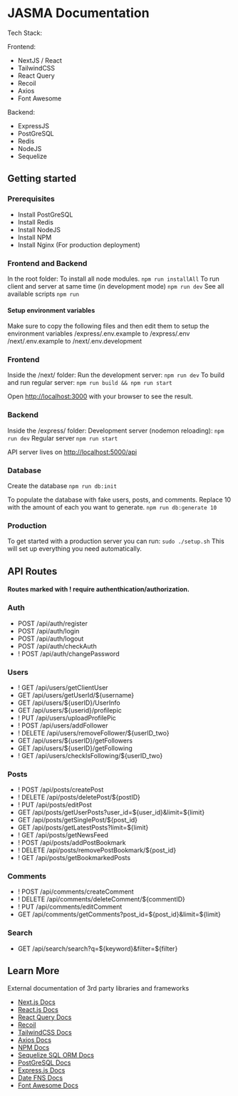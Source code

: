 # JASMA Documentation

Tech Stack:

Frontend:
- NextJS / React
- TailwindCSS
- React Query
- Recoil
- Axios
- Font Awesome

Backend:
- ExpressJS
- PostGreSQL
- Redis
- NodeJS
- Sequelize

## Getting started

### Prerequisites

- Install PostGreSQL
- Install Redis
- Install NodeJS
- Install NPM
- Install Nginx (For production deployment)

### Frontend and Backend

In the root folder:
To install all node modules. 
`npm run installAll` 
To run client and server at same time (in development mode)
`npm run dev`
See all available scripts
`npm run`

#### Setup environment variables
Make sure to copy the following files and then edit them to setup the environment variables 
/express/.env.example to /express/.env
/next/.env.example to /next/.env.development

### Frontend

Inside the /next/ folder:
Run the development server:
`npm run dev`
To build and run regular server:
`npm run build && npm run start`

Open [http://localhost:3000](http://localhost:3000) with your browser to see the result.

### Backend

Inside the /express/ folder:
Development server (nodemon reloading):
`npm run dev`
Regular server
`npm run start`

API server lives on [http://localhost:5000/api](http://localhost:5000/api)

### Database

<!-- First read /server/db/pg_hba.conf to read on what to add to your pg_hba.conf file. -->
Create the database
`npm run db:init`

 To populate the database with fake users, posts, and comments. Replace 10 with the amount of each you want to generate.
`npm run db:generate 10`

### Production

To get started with a production server you can run: 
`sudo ./setup.sh`
This will set up everything you need automatically.

## API Routes

#### Routes marked with ! require authenthication/authorization.

### Auth

- POST   /api/auth/register
- POST   /api/auth/login
- POST   /api/auth/logout
- POST   /api/auth/checkAuth
- ! POST /api/auth/changePassword

### Users

- ! GET    /api/users/getClientUser
- GET      /api/users/getUserId/${username}
- GET      /api/users/${userID}/UserInfo
- GET      /api/users/${userid}/profilepic
- ! PUT    /api/users/uploadProfilePic
- ! POST   /api/users/addFollower
- ! DELETE /api/users/removeFollower/${userID_two}
- GET      /api/users/${userID}/getFollowers
- GET      /api/users/${userID}/getFollowing
- ! GET    /api/users/checkIsFollowing/${userID_two}

### Posts

- ! POST   /api/posts/createPost
- ! DELETE /api/posts/deletePost/${postID}
- ! PUT    /api/posts/editPost
- GET      /api/posts/getUserPosts?user_id=${user_id}&limit=${limit}
- GET      /api/posts/getSinglePost/${post_id}
- GET      /api/posts/getLatestPosts?limit=${limit}
- ! GET    /api/posts/getNewsFeed
- ! POST   /api/posts/addPostBookmark
- ! DELETE /api/posts/removePostBookmark/${post_id}
- ! GET    /api/posts/getBookmarkedPosts

### Comments

- ! POST   /api/comments/createComment
- ! DELETE /api/comments/deleteComment/${commentID}
- ! PUT    /api/comments/editComment
- GET      /api/comments/getComments?post_id=${post_id}&limit=${limit}

### Search

- GET /api/search/search?q=${keyword}&filter=${filter}

## Learn More

External documentation of 3rd party libraries and frameworks

- [Next.js Docs](https://nextjs.org/docs)
- [React.js Docs](https://reactjs.org/docs/getting-started.html)
- [React Query Docs](https://react-query-v2.tanstack.com/overview)
- [Recoil](https://recoiljs.org/docs/introduction/getting-started/)
- [TailwindCSS Docs](https://tailwindcss.com/docs/installation)
- [Axios Docs](https://axios-http.com/docs/intro)
- [NPM Docs](https://docs.npmjs.com/)
- [Sequelize SQL ORM Docs](https://sequelize.org/docs/v6/)
- [PostGreSQL Docs](https://www.postgresql.org/docs/)
- [Express.js Docs](https://expressjs.com/en/guide/routing.html)
- [Date FNS Docs](https://date-fns.org/docs/Getting-Started)
- [Font Awesome Docs](https://fontawesome.com/docs)
